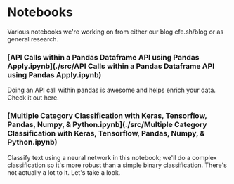 # Notebooks
Various notebooks we're working on from either our blog cfe.sh/blog or as general research.


### [API Calls within a Pandas Dataframe API using Pandas Apply.ipynb](./src/API Calls within a Pandas Dataframe API using Pandas Apply.ipynb)
Doing an API call within pandas is awesome and helps enrich your data. Check it out here.

### [Multiple Category Classification with Keras, Tensorflow, Pandas, Numpy, & Python.ipynb](./src/Multiple Category Classification with Keras, Tensorflow, Pandas, Numpy, & Python.ipynb)
Classify text using a neural network in this notebook; we'll do a complex classification so it's more robust than a simple binary classification. There's not actually a lot to it. Let's take a look.